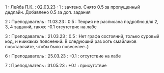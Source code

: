 1 : Лейба П.К. : 02.03.23 : 1 : зачтено. Снято 0.5 за пропущенный дедлайн. Добавлено 0.5 за доп. задания

2 : Преподаватель : 11.03.23 : 0.5 : Теория не расписана подробно для 2, 3, 4 заданий, также -0.1 отсутствие на лабе

3 : Преподаватель : 21.03.23 : 0.5 : Нет графа состояний,  только суровый код, и ниикаких пояснений. В следуюший раз хоть смайликов повставляйте, чтобы было повеселее..)

6 : Преподаватель : 25.03.23 : -0.1 : отсутствие на лабе

7 : Преподаватель : 31.05.23 : +0.1 : присутствие
